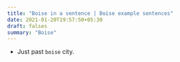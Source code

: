 ```yaml
---
title: "Boise in a sentence | Boise example sentences"
date: 2021-01-20T19:57:50+05:30
draft: falses
summary: "Boise"
---
```

- Just past `boise` city.
                 
